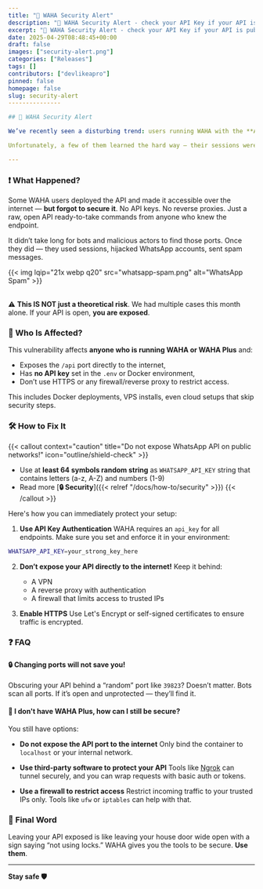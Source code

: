 ```yaml
---
title: "🚨 WAHA Security Alert"
description: "🚨 WAHA Security Alert - check your API Key if your API is public!"
excerpt: "🚨 WAHA Security Alert - check your API Key if your API is public!"
date: 2025-04-29T08:48:45+00:00
draft: false
images: ["security-alert.png"]
categories: ["Releases"]
tags: []
contributors: ["devlikeapro"]
pinned: false
homepage: false
slug: security-alert
---------------

## 🚨 WAHA Security Alert

We’ve recently seen a disturbing trend: users running WAHA with the **API publicly exposed** and **without any form of protection**. 

Unfortunately, a few of them learned the hard way — their sessions were compromised, and their accounts got hacked.

---
```


### ❗ What Happened?

Some WAHA users deployed the API and made it accessible over the internet — **but forgot to secure it**. No API keys. No reverse proxies. Just a raw, open API ready-to-take commands from anyone who knew the endpoint.

It didn’t take long for bots and malicious actors to find those ports. Once they did — they used sessions, hijacked WhatsApp accounts, sent spam messages.
<div style="width: 600px; max-width: 100%; margin: 0 auto;">
{{< img lqip="21x webp q20" src="whatsapp-spam.png" alt="WhatsApp Spam" >}}
</div>
<br/>

⚠️ **This IS NOT just a theoretical risk**. We had multiple cases this month alone. If your API is open, **you are exposed**.


### 👥 Who Is Affected?

This vulnerability affects **anyone who is running WAHA or WAHA Plus** and:

* Exposes the `/api` port directly to the internet,
* Has **no API key** set in the `.env` or Docker environment,
* Don’t use HTTPS or any firewall/reverse proxy to restrict access.

This includes Docker deployments, VPS installs, even cloud setups that skip security steps.


### 🛠️ How to Fix It

{{< callout context="caution" title="Do not expose WhatsApp API on public networks!" icon="outline/shield-check" >}}
- Use at **least 64 symbols random string** as `WHATSAPP_API_KEY` string that contains letters (a-z, A-Z) and numbers (1-9)
- Read more [**🔒 Security**]({{< relref "/docs/how-to/security" >}})
{{< /callout >}}

Here's how you can immediately protect your setup:

1. **Use API Key Authentication**
   WAHA requires an `api_key` for all endpoints. Make sure you set and enforce it in your environment:

```bash
WHATSAPP_API_KEY=your_strong_key_here
```

2. **Don’t expose your API directly to the internet!**
   Keep it behind:

    * A VPN
    * A reverse proxy with authentication
    * A firewall that limits access to trusted IPs

3. **Enable HTTPS**
   Use Let's Encrypt or self-signed certificates to ensure traffic is encrypted.


### ❓ FAQ

#### 🔒 Changing ports will not save you!

Obscuring your API behind a “random” port like `39823`? Doesn’t matter. Bots scan all ports. If it’s open and unprotected — they’ll find it.

#### 🧱 I don't have WAHA Plus, how can I still be secure?

You still have options:

* **Do not expose the API port to the internet**
  Only bind the container to `localhost` or your internal network.

* **Use third-party software to protect your API**
  Tools like [Ngrok](/blog/waha-ngrok) can tunnel securely, and you can wrap requests with basic auth or tokens.

* **Use a firewall to restrict access**
  Restrict incoming traffic to your trusted IPs only. Tools like `ufw` or `iptables` can help with that.


### 🚨 Final Word

Leaving your API exposed is like leaving your house door wide open with a sign saying “not using locks.” WAHA gives you the tools to be secure. **Use them**.


----

**Stay safe 🛡️**
